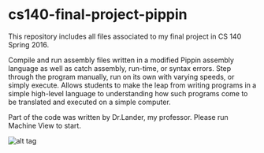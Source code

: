 # cs140-final-project-pippin
This repository includes all files associated to my final project in CS 140 Spring 2016.

Compile and run assembly files written in a modified Pippin assembly language as well as catch assembly, run-time, or syntax errors. Step through the program manually, run on its own with varying speeds, or simply execute. 
Allows students to make the leap from writing programs in a simple high-level language to understanding how such programs come to 
be translated and executed on a simple computer.

Part of the code was written by Dr.Lander, my professor.
Please run Machine View to start.

![alt tag](https://github.com/pwatter1/pippin-machine-simulator/blob/master/MachineGUI.png)

